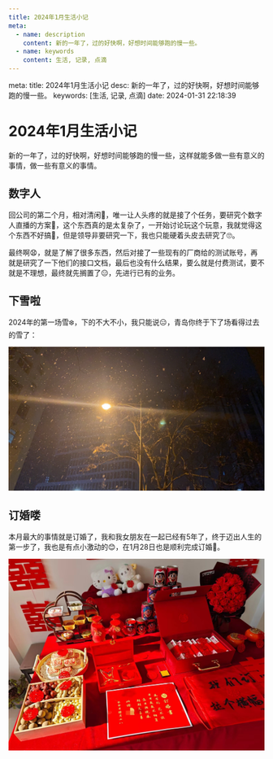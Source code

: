 ```yaml
---
title: 2024年1月生活小记
meta:
  - name: description
    content: 新的一年了，过的好快啊，好想时间能够跑的慢一些。
  - name: keywords
    content: 生活, 记录, 点滴
---
```


<route lang="yaml">
meta:
  title: 2024年1月生活小记
  desc: 新的一年了，过的好快啊，好想时间能够跑的慢一些。
  keywords: [生活, 记录, 点滴]
  date: 2024-01-31 22:18:39
</route>

# 2024年1月生活小记

新的一年了，过的好快啊，好想时间能够跑的慢一些，这样就能多做一些有意义的事情，做一些有意义的事情。

## 数字人

回公司的第二个月，相对清闲🤪，唯一让人头疼的就是接了个任务，要研究个数字人直播的方案🧐，这个东西真的是太复杂了，一开始讨论玩这个玩意，我就觉得这个东西不好搞🙅，但是领导非要研究一下，我也只能硬着头皮去研究了🙄。

最终啊😧，就是了解了很多东西，然后对接了一些现有的厂商给的测试账号，再就是研究了一下他们的接口文档，最后也没有什么结果，要么就是付费测试，要不就是不理想，最终就先搁置了😑，先进行已有的业务。

## 下雪啦

2024年的第一场雪❄️，下的不大不小，我只能说😑，青岛你终于下了场看得过去的雪了：

![Snow](./images/1.png)

## 订婚喽

本月最大的事情就是订婚了，我和我女朋友在一起已经有5年了，终于迈出人生的第一步了，我也是有点小激动的😊，在1月28日也是顺利完成订婚💍。

![Engagement](./images/2.png)
